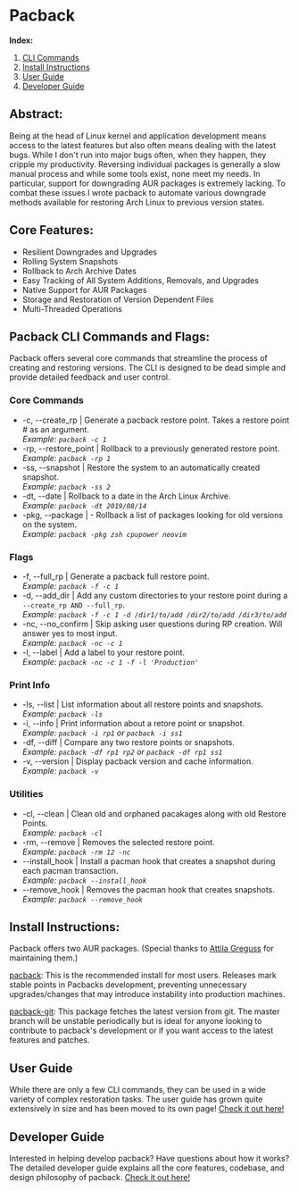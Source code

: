 # Pacback 
 **Index:**
1. [CLI Commands](https://github.com/JustinTimperio/pacback#pacback-cli-commands-and-flags)
2. [Install Instructions](https://github.com/JustinTimperio/pacback#install-instructions)
3. [User Guide](https://github.com/JustinTimperio/pacback/blob/master/USER_GUIDE.md)
4. [Developer Guide](https://github.com/JustinTimperio/pacback/blob/master/DEVELOPER_GUIDE.md)
 
## Abstract:
Being at the head of Linux kernel and application development means access to the latest features but also often means dealing with the latest bugs. While I don't run into major bugs often, when they happen, they cripple my productivity. Reversing individual packages is generally a slow manual process and while some tools exist, none meet my needs. In particular, support for downgrading AUR packages is extremely lacking. To combat these issues I wrote pacback to automate various downgrade methods available for restoring Arch Linux to previous version states. 

## Core Features:

- Resilient Downgrades and Upgrades
- Rolling System Snapshots
- Rollback to Arch Archive Dates
- Easy Tracking of All System Additions, Removals, and Upgrades
- Native Support for AUR Packages
- Storage and Restoration of Version Dependent Files
- Multi-Threaded Operations


## Pacback CLI Commands and Flags:
Pacback offers several core commands that streamline the process of creating and restoring versions. The CLI is designed to be dead simple and provide detailed feedback and user control.

### Core Commands
* -c, --create_rp | Generate a pacback restore point. Takes a restore point # as an argument.\
*Example: `pacback -c 1`*
* -rp, --restore_point | Rollback to a previously generated restore point.\
*Example: `pacback -rp 1`*
* -ss, --snapshot | Restore the system to an automatically created snapshot.\
*Example: `pacback -ss 2`*
* -dt, --date | Rollback to a date in the Arch Linux Archive.\
*Example: `pacback -dt 2019/08/14`*
* -pkg, --package | - Rollback a list of packages looking for old versions on the system.\
*Example: `pacback -pkg zsh cpupower neovim`*

### Flags
* -f, --full_rp | Generate a pacback full restore point.\
*Example: `pacback -f -c 1`*
* -d, --add_dir | Add any custom directories to your restore point during a `--create_rp AND --full_rp`.\
*Example: `pacback -f -c 1 -d /dir1/to/add /dir2/to/add /dir3/to/add`*
* -nc, --no_confirm | Skip asking user questions during RP creation. Will answer yes to most input.\
*Example: `pacback -nc -c 1`*
* -l, --label | Add a label to your restore point.\
*Example: `pacback -nc -c 1 -f -l 'Production'`*

### Print Info
* -ls, --list | List information about all restore points and snapshots.\
*Example: `pacback -ls`*
* -i, --info | Print information about a retore point or snapshot.\
*Example: `pacback -i rp1` or `pacback -i ss1`*
* -df, --diff | Compare any two restore points or snapshots.\
*Example: `pacback -df rp1 rp2` or `pacback -df rp1 ss1`*
* -v, --version | Display pacback version and cache information.\
*Example: `pacback -v`*

### Utilities
* -cl, --clean | Clean old and orphaned pacakages along with old Restore Points.\
*Example: `pacback -cl`*
* -rm, --remove | Removes the selected restore point.\
*Example: `pacback -rm 12 -nc`*
* --install_hook | Install a pacman hook that creates a snapshot during each pacman transaction.\
*Example: `pacback --install_hook`*
* --remove_hook | Removes the pacman hook that creates snapshots.\
*Example: `pacback --remove_hook`*


## Install Instructions:
Pacback offers two AUR packages. (Special thanks to [Attila Greguss](https://github.com/Gr3q) for maintaining them.)

[pacback](https://aur.archlinux.org/packages/pacback): This is the recommended install for most users. Releases mark stable points in Pacbacks development, preventing unnecessary upgrades/changes that may introduce instability into production machines. 

[pacback-git](https://aur.archlinux.org/packages/pacback-git): This package fetches the latest version from git. The master branch will be unstable periodically but is ideal for anyone looking to contribute to pacback's development or if you want access to the latest features and patches.

## User Guide
While there are only a few CLI commands, they can be used in a wide variety of complex restoration tasks. The user guide has grown quite extensively in size and has been moved to its own page! [Check it out here!]()

## Developer Guide
Interested in helping develop pacback? Have questions about how it works? The detailed developer guide explains all the core features, codebase, and design philosophy of pacback. [Check it out here!]()
